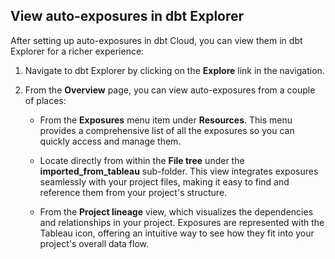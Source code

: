 ## View auto-exposures in dbt Explorer <Lifecycle status="enterprise"/>

After setting up auto-exposures in dbt Cloud, you can view them in dbt Explorer for a richer experience:
1. Navigate to dbt Explorer by clicking on the **Explore** link in the navigation.
2. From the **Overview** page, you can view auto-exposures from a couple of places:
   - From the **Exposures** menu item under **Resources**. This menu provides a comprehensive list of all the exposures so you can quickly access and manage them.
   <Lightbox src="/img/docs/cloud-integrations/auto-exposures/explorer-view-resources.jpg" width="120%" title="View from the dbt Explorer under the 'Resources' menu."/>

   - Locate directly from within the **File tree** under the **imported_from_tableau** sub-folder. This view integrates exposures seamlessly with your project files, making it easy to find and reference them from your project's structure.
   <Lightbox src="/img/docs/cloud-integrations/auto-exposures/explorer-view-file-tree.jpg" width="120%" title="View from the dbt Explorer under the 'File tree' menu."/>

   - From the **Project lineage** view, which visualizes the dependencies and relationships in your project. Exposures are represented with the Tableau icon, offering an intuitive way to see how they fit into your project's overall data flow.

   <DocCarousel slidesPerView={1}>

   <Lightbox src="/img/docs/cloud-integrations/auto-exposures/explorer-lineage2.jpg" width="95%" title="View from the dbt Explorer in your Project lineage view, displayed with the Tableau icon."/>

   <Lightbox src="/img/docs/cloud-integrations/auto-exposures/explorer-lineage.jpg" width="95%" title="View from the dbt Explorer in your Project lineage view, displayed with the Tableau icon."/>

   </DocCarousel>
